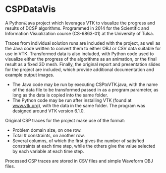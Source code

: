 # CSPDataVis

A Python/Java project which leverages VTK to visualize the progress and results of DCSP algorithms. Programmed in 2014 for the Scientific and Information Visualization course (CS-6863-01) at the University of Tulsa.

Traces from individual solution runs are included with the project, as well as the Java code written to convert them to either OBJ or CSV data suitable for use in VTK. Transformed data is also included, with Python code used to visualize either the progress of the algorithms as an animation, or the final result as a fixed 3D mesh. Finally, the original report and presentation slides for the project are included, which provide additional documentation and example output images.

- The Java code may be run by executing CSPtoVTK.java, with the name of the data file to be transformed passed in as a program parameter, as long as the data is copied into the same folder.
- The Python code may be run after installing VTK (found at www.vtk.org), with the data in the same folder. The program was designed around VTK version 6.1.0.

Original CSP traces for the project make use of the format:
- Problem domain size, on one row.
- Total # constraints, on another row.
- Several columns, of which the first gives the number of satisfied constraints at each time step, while the others give the value selected by each variable at each time step.

Processed CSP traces are stored in CSV files and simple Waveform OBJ files.
